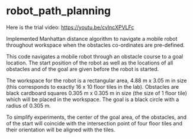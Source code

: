 # robot_path_planning

Here is the trial video: https://youtu.be/cvlncXPVLFc 

Implemented Manhattan distance algorithm to navigate a mobile robot throughout workspace when the obstacles co-ordinates are pre-defined.

This code navigates a mobile robot through an obstacle course to a goal location. The start position of the robot as well as the locations of all obstacles and of the goal are
given before the robot is started.

The workspace for the robot is a rectangular area, 4.88 m x 3.05 m in size (this corresponds to exactly 16 x 10 floor tiles in the lab). 
Obstacles are black cardboard squares 0.305 m x 0.305 m in size (the size of 1 floor tile) which will be placed in the workspace. The goal is a black circle with a radius of
0.305 m. 

To simplify experiments, the center of the goal area, of the obstacles, and of the start will coincide with the intersection point of four floor tiles and their orientation will be aligned with the tiles.
